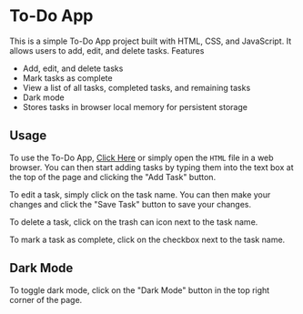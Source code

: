 # To-Do App

This is a simple To-Do App project built with HTML, CSS, and JavaScript. It allows users to add, edit, and delete tasks.
Features

- Add, edit, and delete tasks
- Mark tasks as complete
- View a list of all tasks, completed tasks, and remaining tasks
- Dark mode
- Stores tasks in browser local memory for persistent storage

## Usage

To use the To-Do App, [Click Here](https://ravirajkumartiwari.github.io/To-Do/) or simply open the `HTML` file in a web browser. You can then start adding tasks by typing them into the text box at the top of the page and clicking the "Add Task" button.

To edit a task, simply click on the task name. You can then make your changes and click the "Save Task" button to save your changes.

To delete a task, click on the trash can icon next to the task name.

To mark a task as complete, click on the checkbox next to the task name.

## Dark Mode

To toggle dark mode, click on the "Dark Mode" button in the top right corner of the page.
